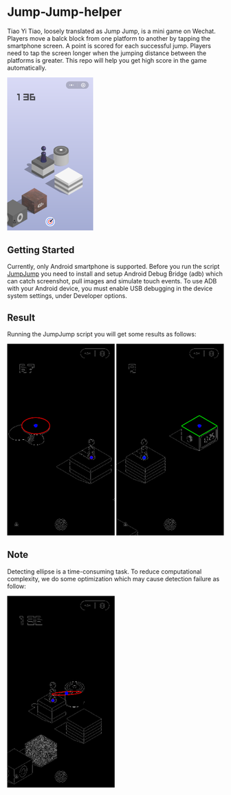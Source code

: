# Jump-Jump-helper

Tiao Yi Tiao, loosely translated as Jump Jump, is a mini game on Wechat. Players move a balck block from one platform to another by tapping the smartphone screen. A point is scored for each successful jump. Players need to tap the screen longer when the jumping distance between the platforms is greater. This repo will help you get high score in the game automatically.

<img src=https://github.com/zhangchicheng/Jump-Jump-helper/blob/master/images/game.png width="200">

## Getting Started

Currently, only Android smartphone is supported. Before you run the script [JumpJump](https://github.com/zhangchicheng/Jump-Jump-helper/blob/master/src/JumpJump.m) you need to install and setup Android Debug Bridge (adb) which can catch screenshot, pull images and simulate touch events. To use ADB with your Android device, you must enable USB debugging in the device system settings, under Developer options.

## Result

Running the JumpJump script you will get some results as follows:

<img src=https://github.com/zhangchicheng/Jump-Jump-helper/blob/master/images/ellipse.png width="250"> <img src=https://github.com/zhangchicheng/Jump-Jump-helper/blob/master/images/rectangle.png width="250">

## Note

Detecting ellipse is a time-consuming task. To reduce computational complexity, we do some optimization which may cause detection failure as follow:

<img src=https://github.com/zhangchicheng/Jump-Jump-helper/blob/master/images/bad.png width="250">
